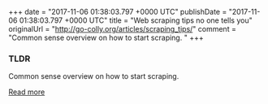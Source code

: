 +++
date = "2017-11-06 01:38:03.797 +0000 UTC"
publishDate = "2017-11-06 01:38:03.797 +0000 UTC"
title = "Web scraping tips no one tells you"
originalUrl = "http://go-colly.org/articles/scraping_tips/"
comment = "Common sense overview on how to start scraping. "
+++

### TLDR

Common sense overview on how to start scraping. 

[Read more](http://go-colly.org/articles/scraping_tips/)
